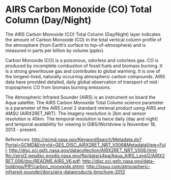# AIRS Carbon Monoxide (CO) Total Column (Day/Night)

The AIRS Carbon Monoxide (CO) Total Column (Day/Night) layer indicates the amount of Carbon Monoxide (CO) in the total vertical column profile of the atmosphere (from Earth’s surface to top-of-atmosphere) and is measured in parts per billion by volume (ppbv). 

Carbon Monoxide (CO) is a poisonous, odorless and colorless gas. CO is produced by incomplete combustion of fossil fuels and biomass burning.  It is a strong greenhouse gas and contributes to global warming. It is one of the longest-lived, naturally occurring atmospheric carbon compounds. AIRS data have provided detailed, daily global observation of transport of mid-tropospheric CO from biomass burning emissions.

The Atmospheric Infrared Sounder (AIRS) is an instrument on board the Aqua satellite. The AIRS Carbon Monoxide Total Column science parameter is a parameter of the AIRS Level 2 standard retrieval product using AIRS and AMSU (AIRX2RET_NRT). The imagery resolution is 2km and sensor resolution is 45km. The temporal resolution is twice daily (day and night) and temporal availability for viewing in GIBS/Worldview is November 18, 2013 - present.

References: <http://gcmd.nasa.gov/KeywordSearch/Metadata.do?Portal=GCMD&EntryId=GES_DISC_AIRX2RET_NRT_V006&MetadataView=Full>; <http://disc.sci.gsfc.nasa.gov/datacollection/AIRX2RET_NRT_V006.html>; <ftp://airsl2.gesdisc.eosdis.nasa.gov/ftp/data/s4pa/Aqua_AIRS_Level2/AIRX2RET.006/doc/README.AIRS_V6.pdf>; <http://disc.sci.gsfc.nasa.gov/data-holdings/PIP/carbon_monoxide.shtml>; <http://issuu.com/atmospheric-infrared-sounder/docs/airs-dataproducts-brochure-2012>
